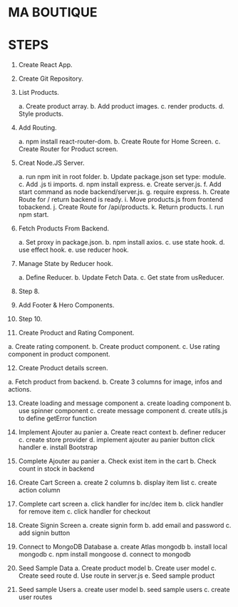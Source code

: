 # MA BOUTIQUE

# STEPS

1. Create React App.

2. Create Git Repository.

3. List Products.

   a. Create product array.
   b. Add product images.
   c. render products.
   d. Style products.

4. Add Routing.

   a. npm install react-router-dom.
   b. Create Route for Home Screen.
   c. Create Router for Product screen.

5. Creat Node.JS Server.

   a. run npm init in root folder.
   b. Update package.json set type: module.
   c. Add .js ti imports.
   d. npm install express.
   e. Create server.js.
   f. Add start command as node backend/server.js.
   g. require express.
   h. Create Route for / return backend is ready.
   i. Move products.js from frontend tobackend.
   j. Create Route for /api/products.
   k. Return products.
   l. run npm start.

6. Fetch Products From Backend.

   a. Set proxy in package.json.
   b. npm install axios.
   c. use state hook.
   d. use effect hook.
   e. use reducer hook.

7. Manage State by Reducer hook.

   a. Define Reducer.
   b. Update Fetch Data.
   c. Get state from usReducer.

8. Step 8.

9. Add Footer & Hero Components.

10. Step 10.

11. Create Product and Rating Component.

a. Create rating component.
b. Create product component.
c. Use rating component in product component.

12. Create Product details screen.

a. Fetch product from backend.
b. Create 3 columns for image, infos and actions.

13. Create loading and message component
    a. create loading component
    b. use spinner component
    c. create message component
    d. create utils.js to define getError function

14. Implement Ajouter au panier
    a. Create react context
    b. definer reducer
    c. create store provider
    d. implement ajouter au panier button click handler
    e. install Bootstrap

15. Complete Ajouter au panier
    a. Check exist item in the cart
    b. Check count in stock in backend

16. Create Cart Screen
    a. create 2 columns
    b. display item list
    c. create action column

17. Complete cart screen
    a. click handler for inc/dec item
    b. click handler for remove item
    c. click handler for checkout

18. Create Signin Screen
    a. create signin form
    b. add email and password
    c. add signin button

19. Connect to MongoDB Database
    a. create Atlas mongodb
    b. install local mongodb
    c. npm install mongoose
    d. connect to mongodb

20. Seed Sample Data
    a. Create product model
    b. Create user model
    c. Create seed route
    d. Use route in server.js
    e. Seed sample product

21. Seed sample Users
    a. create user model
    b. seed sample users
    c. create user routes
